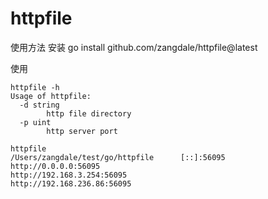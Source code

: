 # httpfile

使用方法
安装
go install github.com/zangdale/httpfile@latest

使用

```
httpfile -h
Usage of httpfile:
  -d string
        http file directory
  -p uint
        http server port
```

```
httpfile     
/Users/zangdale/test/go/httpfile      [::]:56095
http://0.0.0.0:56095
http://192.168.3.254:56095
http://192.168.236.86:56095
```

